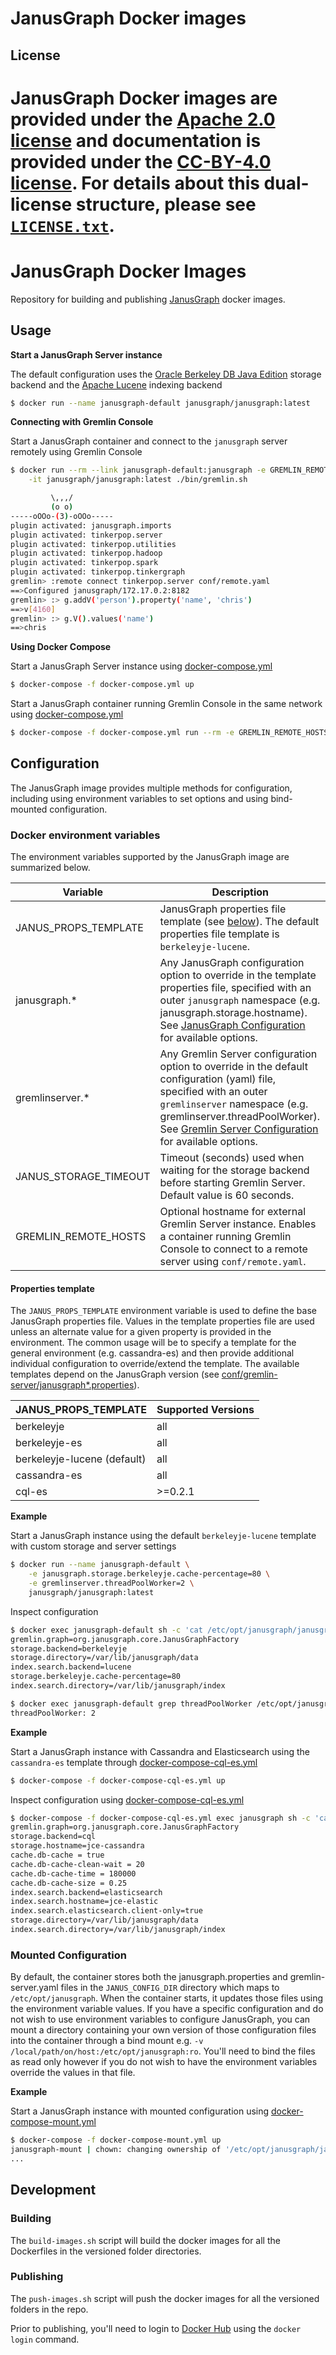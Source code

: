 # JanusGraph Docker images

## License

JanusGraph Docker images are provided under the [Apache 2.0
license](APACHE-2.0.txt) and documentation is provided under the [CC-BY-4.0
license](CC-BY-4.0.txt). For details about this dual-license structure, please
see [`LICENSE.txt`](LICENSE.txt).
=======
# JanusGraph Docker Images #

Repository for building and publishing [JanusGraph][JG] docker images.

## Usage ##

**Start a JanusGraph Server instance**

The default configuration uses the [Oracle Berkeley DB Java Edition][JG_BDB] storage backend
and the [Apache Lucene][JG_LUCENE] indexing backend

```bash
$ docker run --name janusgraph-default janusgraph/janusgraph:latest
```

**Connecting with Gremlin Console**

Start a JanusGraph container and connect to the `janusgraph` server remotely using Gremlin Console

```bash
$ docker run --rm --link janusgraph-default:janusgraph -e GREMLIN_REMOTE_HOSTS=janusgraph \
    -it janusgraph/janusgraph:latest ./bin/gremlin.sh

         \,,,/
         (o o)
-----oOOo-(3)-oOOo-----
plugin activated: janusgraph.imports
plugin activated: tinkerpop.server
plugin activated: tinkerpop.utilities
plugin activated: tinkerpop.hadoop
plugin activated: tinkerpop.spark
plugin activated: tinkerpop.tinkergraph
gremlin> :remote connect tinkerpop.server conf/remote.yaml
==>Configured janusgraph/172.17.0.2:8182
gremlin> :> g.addV('person').property('name', 'chris')
==>v[4160]
gremlin> :> g.V().values('name')
==>chris
```

**Using Docker Compose**

Start a JanusGraph Server instance using [docker-compose.yml](docker-compose.yml)

```bash
$ docker-compose -f docker-compose.yml up
```

Start a JanusGraph container running Gremlin Console in the same network using
[docker-compose.yml](docker-compose.yml)

```bash
$ docker-compose -f docker-compose.yml run --rm -e GREMLIN_REMOTE_HOSTS=janusgraph janusgraph ./bin/gremlin.sh
```

## Configuration ##

The JanusGraph image provides multiple methods for configuration, including using environment
variables to set options and using bind-mounted configuration.

### Docker environment variables ###

The environment variables supported by the JanusGraph image are summarized below.

| Variable | Description |
| ---- | ---- |
| JANUS_PROPS_TEMPLATE | JanusGraph properties file template (see [below](#properties-template)). The default properties file template is `berkeleyje-lucene`. |
| janusgraph.* | Any JanusGraph configuration option to override in the template properties file, specified with an outer `janusgraph` namespace (e.g. janusgraph.storage.hostname). See [JanusGraph Configuration][JG_CONFIG] for available options. |
| gremlinserver.* | Any Gremlin Server configuration option to override in the default configuration (yaml) file, specified with an outer `gremlinserver` namespace (e.g. gremlinserver.threadPoolWorker). See [Gremlin Server Configuration][GS_CONFIG] for available options. |
| JANUS_STORAGE_TIMEOUT | Timeout (seconds) used when waiting for the storage backend before starting Gremlin Server. Default value is 60 seconds. |
| GREMLIN_REMOTE_HOSTS | Optional hostname for external Gremlin Server instance. Enables a container running Gremlin Console to connect to a remote server using `conf/remote.yaml`. |

#### Properties template ####

The `JANUS_PROPS_TEMPLATE` environment variable is used to define the base JanusGraph
properties file. Values in the template properties file are used unless an alternate value
for a given property is provided in the environment. The common usage will be to specify 
a template for the general environment (e.g. cassandra-es) and then provide additional 
individual configuration to override/extend the template. The available templates depend 
on the JanusGraph version (see [conf/gremlin-server/janusgraph*.properties][JG_TEMPLATES]).

| JANUS_PROPS_TEMPLATE | Supported Versions |
| ----- | ----- |
| berkeleyje | all |
| berkeleyje-es | all |
| berkeleyje-lucene (default) | all |
| cassandra-es | all |
| cql-es | >=0.2.1 |

**Example**

Start a JanusGraph instance using the default `berkeleyje-lucene` template with custom
storage and server settings

```bash
$ docker run --name janusgraph-default \
    -e janusgraph.storage.berkeleyje.cache-percentage=80 \
    -e gremlinserver.threadPoolWorker=2 \
    janusgraph/janusgraph:latest
```

Inspect configuration

```bash
$ docker exec janusgraph-default sh -c 'cat /etc/opt/janusgraph/janusgraph.properties | grep ^[a-z]'
gremlin.graph=org.janusgraph.core.JanusGraphFactory
storage.backend=berkeleyje
storage.directory=/var/lib/janusgraph/data
index.search.backend=lucene
storage.berkeleyje.cache-percentage=80
index.search.directory=/var/lib/janusgraph/index

$ docker exec janusgraph-default grep threadPoolWorker /etc/opt/janusgraph/gremlin-server.yaml
threadPoolWorker: 2
```

**Example**

Start a JanusGraph instance with Cassandra and Elasticsearch using the `cassandra-es`
template through [docker-compose-cql-es.yml](docker-compose-cql-es.yml)

```bash
$ docker-compose -f docker-compose-cql-es.yml up
```

Inspect configuration using [docker-compose-cql-es.yml](docker-compose-cql-es.yml)

```bash
$ docker-compose -f docker-compose-cql-es.yml exec janusgraph sh -c 'cat /etc/opt/janusgraph/janusgraph.properties | grep ^[a-z]'
gremlin.graph=org.janusgraph.core.JanusGraphFactory
storage.backend=cql
storage.hostname=jce-cassandra
cache.db-cache = true
cache.db-cache-clean-wait = 20
cache.db-cache-time = 180000
cache.db-cache-size = 0.25
index.search.backend=elasticsearch
index.search.hostname=jce-elastic
index.search.elasticsearch.client-only=true
storage.directory=/var/lib/janusgraph/data
index.search.directory=/var/lib/janusgraph/index
```

### Mounted Configuration ###

By default, the container stores both the janusgraph.properties and gremlin-server.yaml files
in the `JANUS_CONFIG_DIR` directory which maps to `/etc/opt/janusgraph`. When the container
starts, it updates those files using the environment variable values. If you have a specific
configuration and do not wish to use environment variables to configure JanusGraph, you can 
mount a directory containing your own version of those configuration files into the container
through a bind mount e.g. `-v /local/path/on/host:/etc/opt/janusgraph:ro`. You'll need to bind
the files as read only however if you do not wish to have the environment variables override the 
values in that file.

**Example**

Start a JanusGraph instance with mounted configuration using [docker-compose-mount.yml](docker-compose-mount.yml)

```bash
$ docker-compose -f docker-compose-mount.yml up
janusgraph-mount | chown: changing ownership of '/etc/opt/janusgraph/janusgraph.properties': Read-only file system
...
```

## Development ##

### Building ###

The `build-images.sh` script will build the docker images for all the Dockerfiles in the versioned
folder directories.

### Publishing ###

The `push-images.sh` script will push the docker images for all the versioned folders in the repo.

Prior to publishing, you'll need to login to [Docker Hub][DH] using the `docker login` command.


[JG]: http://janusgraph.org/
[JG_BDB]: https://docs.janusgraph.org/latest/bdb.html
[JG_CONFIG]: https://docs.janusgraph.org/latest/config-ref.html
[JG_LUCENE]: https://docs.janusgraph.org/latest/lucene.html
[JG_TEMPLATES]: https://github.com/search?q=org:JanusGraph+repo:janusgraph+filename:janusgraph.properties%20path:janusgraph-dist/src/assembly/static/conf/gremlin-server
[GS_CONFIG]: http://tinkerpop.apache.org/docs/current/reference/#_configuring_2
[DH]: https://hub.docker.com/
